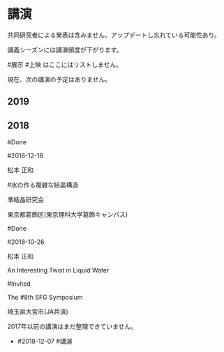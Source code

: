 # 講演

共同研究者による発表は含みません。アップデートし忘れている可能性あり。

講義シーズンには講演頻度が下がります。

#展示 #上映 はここにはリストしません。

現在、次の講演の予定はありません。



## 2019





## 2018



#Done

#2018-12-18

松本 正和

#水の作る複雑な結晶構造 

準結晶研究会

東京都葛飾区(東京理科大学葛飾キャンパス)



#Done

#2018-10-26

松本 正和

An Interesting Twist in Liquid Water

#Invited

The #8th SFG Symposium 

埼玉県大宮市(JA共済)







2017年以前の講演はまだ整理できていません。




* #2018-12-07  #講演



